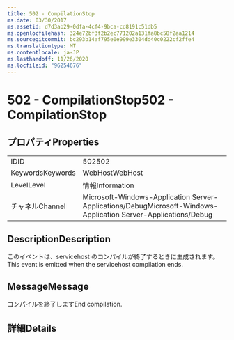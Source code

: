 ```yaml
---
title: 502 - CompilationStop
ms.date: 03/30/2017
ms.assetid: d7d3ab29-0dfa-4cf4-9bca-cd8191c51db5
ms.openlocfilehash: 324e72bf3f2b2ec771202a131fa8bc58f2aa1214
ms.sourcegitcommit: bc293b14af795e0e999e3304dd40c0222cf2ffe4
ms.translationtype: MT
ms.contentlocale: ja-JP
ms.lasthandoff: 11/26/2020
ms.locfileid: "96254676"
---
```

# <a name="502---compilationstop"></a><span data-ttu-id="5a670-102">502 - CompilationStop</span><span class="sxs-lookup"><span data-stu-id="5a670-102">502 - CompilationStop</span></span>

## <a name="properties"></a><span data-ttu-id="5a670-103">プロパティ</span><span class="sxs-lookup"><span data-stu-id="5a670-103">Properties</span></span>  
  
|||  
|-|-|  
|<span data-ttu-id="5a670-104">ID</span><span class="sxs-lookup"><span data-stu-id="5a670-104">ID</span></span>|<span data-ttu-id="5a670-105">502</span><span class="sxs-lookup"><span data-stu-id="5a670-105">502</span></span>|  
|<span data-ttu-id="5a670-106">Keywords</span><span class="sxs-lookup"><span data-stu-id="5a670-106">Keywords</span></span>|<span data-ttu-id="5a670-107">WebHost</span><span class="sxs-lookup"><span data-stu-id="5a670-107">WebHost</span></span>|  
|<span data-ttu-id="5a670-108">Level</span><span class="sxs-lookup"><span data-stu-id="5a670-108">Level</span></span>|<span data-ttu-id="5a670-109">情報</span><span class="sxs-lookup"><span data-stu-id="5a670-109">Information</span></span>|  
|<span data-ttu-id="5a670-110">チャネル</span><span class="sxs-lookup"><span data-stu-id="5a670-110">Channel</span></span>|<span data-ttu-id="5a670-111">Microsoft-Windows-Application Server-Applications/Debug</span><span class="sxs-lookup"><span data-stu-id="5a670-111">Microsoft-Windows-Application Server-Applications/Debug</span></span>|  
  
## <a name="description"></a><span data-ttu-id="5a670-112">Description</span><span class="sxs-lookup"><span data-stu-id="5a670-112">Description</span></span>  

 <span data-ttu-id="5a670-113">このイベントは、servicehost のコンパイルが終了するときに生成されます。</span><span class="sxs-lookup"><span data-stu-id="5a670-113">This event is emitted when the servicehost compilation ends.</span></span>  
  
## <a name="message"></a><span data-ttu-id="5a670-114">Message</span><span class="sxs-lookup"><span data-stu-id="5a670-114">Message</span></span>  

 <span data-ttu-id="5a670-115">コンパイルを終了します</span><span class="sxs-lookup"><span data-stu-id="5a670-115">End compilation.</span></span>  
  
## <a name="details"></a><span data-ttu-id="5a670-116">詳細</span><span class="sxs-lookup"><span data-stu-id="5a670-116">Details</span></span>
